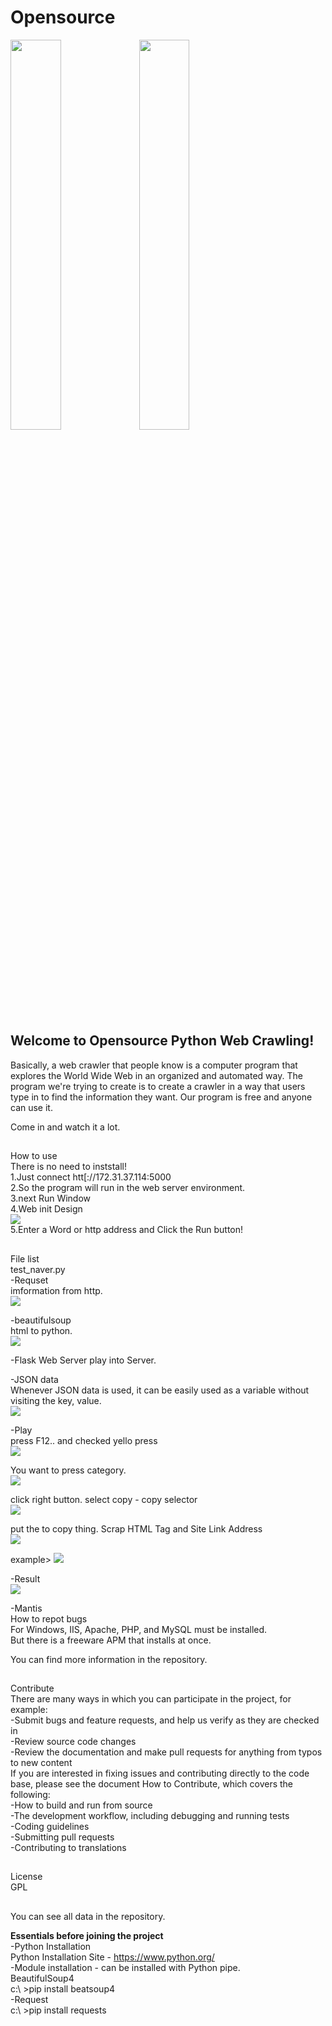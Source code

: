 # Opensource

<img src="https://user-images.githubusercontent.com/31536131/58460209-204cd980-8168-11e9-965d-f102c9e0c18d.jpg" width = "40%"></img>
<img src="https://user-images.githubusercontent.com/31536131/58473060-a83fdd00-8182-11e9-8ffe-84080ee9d7e8.png" width = "40%"></img>
## **Welcome to Opensource Python Web Crawling!** 

Basically, a web crawler that people know is a computer program that explores the World Wide Web in an organized and automated way. The program we're trying to create is to create a crawler in a way that users type in to find the information they want. Our program is free and anyone can use it.

Come in and watch it a lot.

##
How to use <br>
     There is no need to inststall! <br>
     1.Just connect htt[://172.31.37.114:5000 <br>
     2.So the program will run in the web server environment.<br>
     3.next Run Window<br>
     4.Web init Design <br>
     <img src="https://user-images.githubusercontent.com/31536131/59491934-c61b7a80-8ec2-11e9-9cbb-0994f12e1e25.jpg" ></img><br>
     5.Enter a Word or http address and Click the Run button! <br>
##
File list  <br>
test_naver.py<br>
-Requset <br>
imformation from http.<br>
<img src= "https://user-images.githubusercontent.com/31536131/58465453-b7b72a00-8172-11e9-9908-97c40a16cf55.png" > </img>

-beautifulsoup <br>
html to python.<br>
<img src= "https://user-images.githubusercontent.com/31536131/58465707-36ac6280-8173-11e9-99bc-8614fd848ec0.png" ></img>

-Flask
Web Server play into Server.
  
-JSON data<br>
Whenever JSON data is used, it can be easily used as a variable without visiting the key, value.<br>
<img src= "https://user-images.githubusercontent.com/31536131/58467565-eafbb800-8176-11e9-929e-3642f453015b.png" > </img>

-Play <br>
press F12.. and checked yello press <br>
<img src ="https://user-images.githubusercontent.com/31536131/59492314-aa64a400-8ec3-11e9-8aa5-193c6e515a4e.jpg"></img>
<br>

You want to press category.<br>
<img src ="https://user-images.githubusercontent.com/31536131/59492450-f9123e00-8ec3-11e9-81a4-458178ed693e.jpg"></img>
<br>

click right button. select copy - copy selector <br>
<img src ="https://user-images.githubusercontent.com/31536131/59492605-47bfd800-8ec4-11e9-9f50-c86d36de3948.jpg"></img><br>

put the to copy thing. Scrap HTML Tag and Site Link Address<br>
<img src="https://user-images.githubusercontent.com/31536131/59491934-c61b7a80-8ec2-11e9-9cbb-0994f12e1e25.jpg"></img><br>

example> 
<img src ="https://user-images.githubusercontent.com/31536131/59492953-0d0a6f80-8ec5-11e9-94ad-256181f08656.png"></img><br>

-Result<br>
<img src= "https://user-images.githubusercontent.com/31536131/59492994-214e6c80-8ec5-11e9-8ea4-b8e89ebdacc1.png" > </img><br>

-Mantis<br>
How to repot bugs<br>
For Windows, IIS, Apache, PHP, and MySQL must be installed.<br>
But there is a freeware APM that installs at once.<br>

You can find more information in the repository.<br>

##
Contribute <br>
There are many ways in which you can participate in the project, for example:<br>
-Submit bugs and feature requests, and help us verify as they are checked in<br>
-Review source code changes<br>
-Review the documentation and make pull requests for anything from typos to new content<br>
If you are interested in fixing issues and contributing directly to the code base, please see the document How to Contribute, which covers the following:<br>
-How to build and run from source<br>
-The development workflow, including debugging and running tests<br>
-Coding guidelines<br>
-Submitting pull requests<br>
-Contributing to translations <br>

##
License <br>
GPL

##
You can see all data in the repository.<br>

**Essentials before joining the project**<br>
    -Python Installation <br>
     Python Installation Site - https://www.python.org/ <br>
    -Module installation - can be installed with Python pipe.<br>
     BeautifulSoup4 <br>
     c:\ >pip install beatsoup4 <br>
    -Request <br>
     c:\ >pip install requests <br>
      
